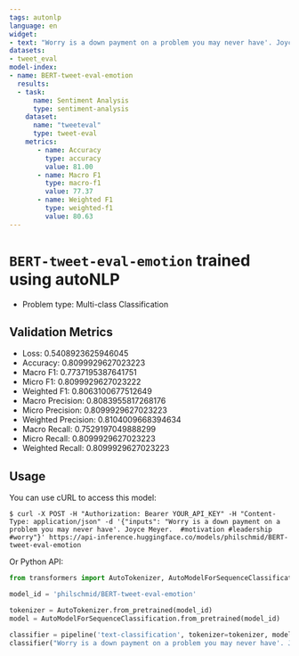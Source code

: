 ```yaml
---
tags: autonlp
language: en
widget:
- text: "Worry is a down payment on a problem you may never have'. Joyce Meyer.  #motivation #leadership #worry"
datasets:
- tweet_eval
model-index:
- name: BERT-tweet-eval-emotion
  results:
  - task: 
      name: Sentiment Analysis
      type: sentiment-analysis
    dataset:
      name: "tweeteval" 
      type: tweet-eval
    metrics:
       - name: Accuracy
         type: accuracy
         value: 81.00
       - name: Macro F1
         type: macro-f1
         value: 77.37
       - name: Weighted F1
         type: weighted-f1
         value: 80.63
---
```

# `BERT-tweet-eval-emotion` trained using autoNLP
- Problem type: Multi-class Classification

## Validation Metrics

- Loss: 0.5408923625946045
- Accuracy: 0.8099929627023223
- Macro F1: 0.7737195387641751
- Micro F1: 0.8099929627023222
- Weighted F1: 0.8063100677512649
- Macro Precision: 0.8083955817268176
- Micro Precision: 0.8099929627023223
- Weighted Precision: 0.8104009668394634
- Macro Recall: 0.7529197049888299
- Micro Recall: 0.8099929627023223
- Weighted Recall: 0.8099929627023223

## Usage

You can use cURL to access this model:

```
$ curl -X POST -H "Authorization: Bearer YOUR_API_KEY" -H "Content-Type: application/json" -d '{"inputs": "Worry is a down payment on a problem you may never have'. Joyce Meyer.  #motivation #leadership #worry"}' https://api-inference.huggingface.co/models/philschmid/BERT-tweet-eval-emotion
```

Or Python API:

```py
from transformers import AutoTokenizer, AutoModelForSequenceClassification, pipeline

model_id = 'philschmid/BERT-tweet-eval-emotion'

tokenizer = AutoTokenizer.from_pretrained(model_id)
model = AutoModelForSequenceClassification.from_pretrained(model_id)

classifier = pipeline('text-classification', tokenizer=tokenizer, model=model)
classifier("Worry is a down payment on a problem you may never have'. Joyce Meyer.  #motivation #leadership #worry")
```